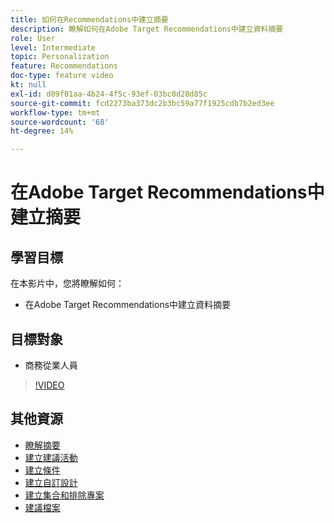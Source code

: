 ```yaml
---
title: 如何在Recommendations中建立摘要
description: 瞭解如何在Adobe Target Recommendations中建立資料摘要
role: User
level: Intermediate
topic: Personalization
feature: Recommendations
doc-type: feature video
kt: null
exl-id: d09f01aa-4b24-4f5c-93ef-03bc0d28d85c
source-git-commit: fcd2273ba373dc2b3bc59a77f1925cdb7b2ed3ee
workflow-type: tm+mt
source-wordcount: '68'
ht-degree: 14%

---
```


# 在Adobe Target Recommendations中建立摘要

## 學習目標

在本影片中，您將瞭解如何：

* 在Adobe Target Recommendations中建立資料摘要

## 目標對象

* 商務從業人員

>[!VIDEO](https://video.tv.adobe.com/v/27696?quality=12)

## 其他資源

* [瞭解摘要](understanding-feeds.md)
* [建立建議活動](create-a-recommendations-activity.md)
* [建立條件](create-criteria.md)
* [建立自訂設計](create-custom-designs.md)
* [建立集合和排除專案](create-collections-and-exclusions.md)
* [建議檔案](https://experienceleague.adobe.com/docs/target/using/recommendations/recommendations.html?lang=en)
